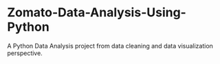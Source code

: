 # Zomato-Data-Analysis-Using-Python
A Python Data Analysis project from data cleaning and data visualization perspective.
